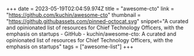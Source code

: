 +++
date = 2023-05-19T02:04:59.974Z
title = "awesome-cto"
link = "https://github.com/kuchin/awesome-cto"
thumbnail = "https://github.githubassets.com/pinned-octocat.svg"
snippet="A curated and opinionated list of resources for Chief Technology Officers, with the emphasis on startups - GitHub - kuchin/awesome-cto: A curated and opinionated list of resources for Chief Technology Officers, with the emphasis on startups"
tags = ["awesome-list"]
+++
